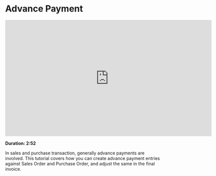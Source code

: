 # Advance Payment

<iframe width="660" height="371" src="https://www.youtube.com/embed/" frameborder="0" allowfullscreen></iframe>

**Duration: 2:52**

In sales and purchase transaction, generally advance payments are involved. This tutorial covers how you can create advance payment entries against Sales Order and Purchase Order, and adjust the same in the final invoice.